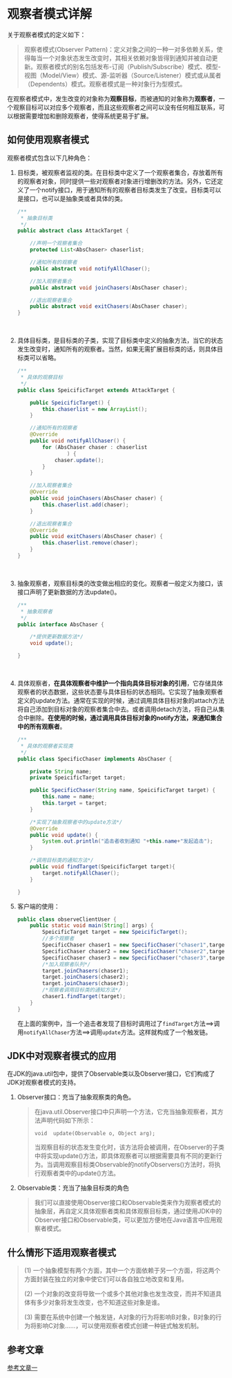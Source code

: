  # 观察者模式详解

关于观察者模式的定义如下：

>  观察者模式(Observer Pattern)：定义对象之间的一种一对多依赖关系，使得每当一个对象状态发生改变时，其相关依赖对象皆得到通知并被自动更新。观察者模式的别名包括发布-订阅（Publish/Subscribe）模式、模型-视图（Model/View）模式、源-监听器（Source/Listener）模式或从属者（Dependents）模式。观察者模式是一种对象行为型模式。

在观察者模式中，发生改变的对象称为**观察目标**，而被通知的对象称为**观察者**，一个观察目标可以对应多个观察者，而且这些观察者之间可以没有任何相互联系，可以根据需要增加和删除观察者，使得系统更易于扩展。

## 如何使用观察者模式

观察者模式包含以下几种角色：

1. 目标类，被观察者监视的类。在目标类中定义了一个观察者集合，存放着所有的观察者对象，同时提供一些对观察者对象进行增删改的方法。另外，它还定义了一个notify接口，用于通知所有的观察者目标类发生了改变。目标类可以是接口，也可以是抽象类或者具体的类。

   ```java
   /**
    * 抽象目标类
    */
   public abstract class AttackTarget {

       //声明一个观察者集合
       protected List<AbsChaser> chaserlist;

       //通知所有的观察者
       public abstract void notifyAllChaser();

       //加入观察者集合
       public abstract void joinChasers(AbsChaser chaser);

       //退出观察者集合
       public abstract void exitChasers(AbsChaser chaser);
   }
   ```

   ​

2. 具体目标类，是目标类的子类，实现了目标类中定义的抽象方法，当它的状态发生改变时，通知所有的观察者。当然，如果无需扩展目标类的话，则具体目标类可以省略。

   ```java
   /**
    * 具体的观察目标
    */
   public class SpeicificTarget extends AttackTarget {

       public SpeicificTarget() {
           this.chaserlist = new ArrayList();
       }

       //通知所有的观察者
       @Override
       public void notifyAllChaser() {
           for (AbsChaser chaser : chaserlist
                   ) {
               chaser.update();
           }
       }

       //加入观察者集合
       @Override
       public void joinChasers(AbsChaser chaser) {
           this.chaserlist.add(chaser);
       }

       //退出观察者集合
       @Override
       public void exitChasers(AbsChaser chaser) {
           this.chaserlist.remove(chaser);
       }
   }
   ```

   ​

3. 抽象观察者，观察目标类的改变做出相应的变化。观察者一般定义为接口，该接口声明了更新数据的方法update()。

   ```java
   /**
    * 抽象观察者
    */
   public interface AbsChaser {

       /*提供更新数据方法*/
       void update();

   }
   ```

   ​

4. 具体观察者，**在具体观察者中维护一个指向具体目标对象的引用**，它存储具体观察者的状态数据，这些状态要与具体目标的状态相同。它实现了抽象观察者定义的update方法。通常在实现的时候，通过调用具体目标对象的attach方法将自己添加到目标对象的观察者集合中去。或者调用detach方法，将自己从集合中删除。**在使用的时候，通过调用具体目标对象的notify方法，来通知集合中的所有观察者**。

   ```java
   /**
    * 具体的观察者实现类
    */
   public class SpecificChaser implements AbsChaser {

       private String name;
       private SpeicificTarget target;

       public SpecificChaser(String name, SpeicificTarget target) {
           this.name = name;
           this.target = target;
       }

       /*实现了抽象观察者中的update方法*/
       @Override
       public void update() {
           System.out.println("追击者收到通知 "+this.name+"发起追击");
       }

       /*调用目标类的通知方法*/
       public void findTarget(SpeicificTarget target){
           target.notifyAllChaser();
       }

   }
   ```

5. 客户端的使用：

   ```java
   public class observeClientUser {
       public static void main(String[] args) {
           SpeicificTarget target = new SpeicificTarget();
           //多个观察者
           SpecificChaser chaser1 = new SpecificChaser("chaser1",target);
           SpecificChaser chaser2 = new SpecificChaser("chaser2",target);
           SpecificChaser chaser3 = new SpecificChaser("chaser3",target);
           /*加入观察者队列*/
           target.joinChasers(chaser1);
           target.joinChasers(chaser2);
           target.joinChasers(chaser3);
           /*观察者调用目标类的通知方法*/
           chaser1.findTarget(target);
       }
   }
   ```

   在上面的案例中，当一个追击者发现了目标时调用过了`findTarget`方法==>调用`notifyAllChaser`方法==>调用`update`方法。这样就构成了一个触发链。

## JDK中对观察者模式的应用

在JDK的java.util包中，提供了Observable类以及Observer接口，它们构成了JDK对观察者模式的支持。

1. Observer接口：充当了抽象观察类的角色。

   > 在java.util.Observer接口中只声明一个方法，它充当抽象观察者，其方法声明代码如下所示：
   >
   > ```
   > void  update(Observable o, Object arg);
   >
   > ```
   >
   > 当观察目标的状态发生变化时，该方法将会被调用，在Observer的子类中将实现update()方法，即具体观察者可以根据需要具有不同的更新行为。当调用观察目标类Observable的notifyObservers()方法时，将执行观察者类中的update()方法。

2. Observable类：充当了抽象目标类的角色

   > 我们可以直接使用Observer接口和Observable类来作为观察者模式的抽象层，再自定义具体观察者类和具体观察目标类，通过使用JDK中的Observer接口和Observable类，可以更加方便地在Java语言中应用观察者模式。

## 什么情形下适用观察者模式

> (1) 一个抽象模型有两个方面，其中一个方面依赖于另一个方面，将这两个方面封装在独立的对象中使它们可以各自独立地改变和复用。
>
> (2) 一个对象的改变将导致一个或多个其他对象也发生改变，而并不知道具体有多少对象将发生改变，也不知道这些对象是谁。
>
> (3) 需要在系统中创建一个触发链，A对象的行为将影响B对象，B对象的行为将影响C对象……，可以使用观察者模式创建一种链式触发机制。

## 参考文章

[参考文章一](https://gof.quanke.name/%E5%AF%B9%E8%B1%A1%E9%97%B4%E7%9A%84%E8%81%94%E5%8A%A8%E2%80%94%E2%80%94%E8%A7%82%E5%AF%9F%E8%80%85%E6%A8%A1%E5%BC%8F%EF%BC%88%E4%B8%89%EF%BC%89.html)

